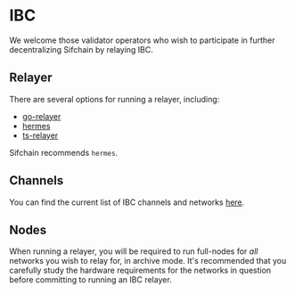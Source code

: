 # IBC

We welcome those validator operators who wish to participate in further decentralizing Sifchain by relaying IBC.

## Relayer

There are several options for running a relayer, including:

* [go-relayer](https://github.com/cosmos/relayer)
* [hermes](https://github.com/informalsystems/ibc-rs)
* [ts-relayer](https://github.com/confio/ts-relayer)

Sifchain recommends `hermes`. 

## Channels

You can find the current list of IBC channels and networks [here](https://github.com/Sifchain/networks/tree/master/betanet/sifchain-1/ibc_channels.md).

## Nodes

When running a relayer, you will be required to run full-nodes for *all* networks you wish to relay for, in archive mode. It's recommended that you carefully study the hardware requirements for the networks in question before committing to running an IBC relayer.
